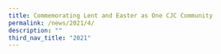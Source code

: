 ```yaml
---
title: Commemorating Lent and Easter as One CJC Community
permalink: /news/2021/4/
description: ""
third_nav_title: "2021"
---
```

